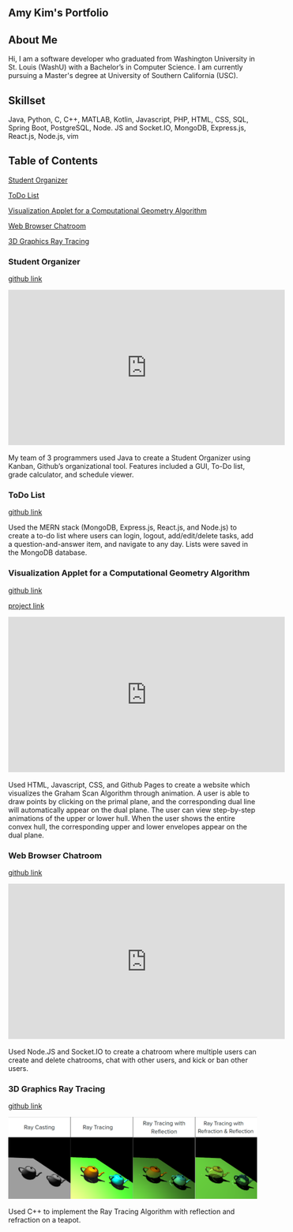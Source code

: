 ## Amy Kim's Portfolio

## About Me
Hi, I am a software developer who graduated from Washington University in St. Louis (WashU) with a Bachelor’s in Computer Science.  I am currently pursuing a Master's degree at University of Southern California (USC).

## Skillset
Java, Python, C, C++, MATLAB, Kotlin, Javascript, PHP, HTML, CSS, SQL, Spring Boot, PostgreSQL, Node. JS and Socket.IO, MongoDB, Express.js, React.js, Node.js, vim

## Table of Contents
[Student Organizer](#student-organizer)

[ToDo List](#todo-list)

[Visualization Applet for a Computational Geometry Algorithm](#visualization-applet-for-a-computational-geometry-algorithm)

[Web Browser Chatroom](#web-browser-chatroom)

[3D Graphics Ray Tracing](#3d-graphics-ray-tracing)

### Student Organizer
[github link](https://github.com/wustlcse237sp20/project-mancini-felsheim-kim-237project)

<iframe width="560" height="315" src="https://www.youtube.com/embed/KlwTVzSYV3w" title="YouTube video player" frameborder="0" allow="accelerometer; autoplay; clipboard-write; encrypted-media; gyroscope; picture-in-picture" allowfullscreen></iframe>


My team of 3 programmers used Java to create a Student Organizer using Kanban, Github’s organizational tool.  Features included a GUI, To-Do list, grade calculator, and schedule viewer.


### ToDo List
[github link](https://github.com/amykim21/mern-creative-project) 

Used the MERN stack (MongoDB, Express.js, React.js, and Node.js) to create a to-do list where users can login, logout, add/edit/delete tasks, add a question-and-answer item, and navigate to any day. Lists were saved in the MongoDB database.


### Visualization Applet for a Computational Geometry Algorithm
[github link](https://github.com/amykim21/amykim21.github.io)

[project link](https://amykim21.github.io/)

<iframe width="560" height="315" src="https://www.youtube.com/embed/BnSIgB6N15k" title="Visualization Applet" frameborder="0" allow="accelerometer; autoplay; clipboard-write; encrypted-media; gyroscope; picture-in-picture" allowfullscreen></iframe>


Used HTML, Javascript, CSS, and Github Pages to create a website which visualizes the Graham Scan Algorithm through animation.
A user is able to draw points by clicking on the primal plane, and the corresponding dual line will automatically appear on the dual plane. The user can view step-by-step animations of the upper or lower hull. When the user shows the entire convex hull, the corresponding upper and lower envelopes appear on the dual plane.


### Web Browser Chatroom
[github link](https://github.com/amykim21/node-socket-chatroom)

<iframe width="560" height="315" src="https://www.youtube.com/embed/Gy-ieL_ylYE" title="YouTube video player" frameborder="0" allow="accelerometer; autoplay; clipboard-write; encrypted-media; gyroscope; picture-in-picture" allowfullscreen></iframe>

Used Node.JS and Socket.IO to create a chatroom where multiple users can create and delete chatrooms, chat with other users, and kick or ban other users.

### 3D Graphics Ray Tracing
[github link](https://github.com/amykim21/csci-580-project/tree/development)

<img src="ray-tracing.png"/>

Used C++ to implement the Ray Tracing Algorithm with reflection and refraction on a teapot.
